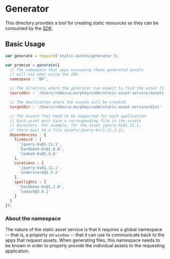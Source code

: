 # Generator

This directory provides a tool for creating static resources so they can be consumed by the [SDK](../sdk/README.md).

## Basic Usage

```js
var generate = require('static-assets/generator');

var promise = generate({
  // The namespace that apps consuming these generated assets
  // will use when using the SDK.
  namespace : 'BV',

  // The directory where the generator can expect to find the asset files.
  sourceDir : '/Users/rebecca.murphey/code/static-asset-service/assets',

  // The destination where the assets will be created.
  targetDir : '/Users/rebecca.murphey/code/static-asset-service/dist'

  // The assets that need to be supported for each application.
  // Each asset must have a corresponding file in the assets
  // directory. For example, for the asset jquery-bv@1.11.1,
  // there must be a file assets/jquery-bv/1.11.1.js.
  dependencies : {
    firebird : [
      'jquery-bv@1.11.1',
      'backbone-bv@1.0.0',
      'lodash-bv@1.2.0'
    ],
    curations : [
      'jquery-bv@1.11.1',
      'underscore@1.5.2'
    ],
    spotlights : [
      'backbone-bv@1.2.0',
      'lodash@2.4.1'
    ]
  }
});
```

### About the namespace

The nature of the static asset service is that it requires a global namespace -- that is, a property on `window` -- that it can use to communicate back to the apps that request assets. When generating files, this namespace needs to be known in order to properly provide the individual assets to the requesting application.

